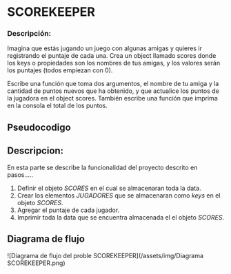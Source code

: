 # SCOREKEEPER

### Descripción:

Imagina que estás jugando un juego con algunas amigas y quieres ir registrando el puntaje de cada una. Crea un object llamado scores donde los keys o propiedades son los nombres de tus amigas, y los valores serán los puntajes (todos empiezan con 0).

Escribe una función que toma dos argumentos, el nombre de tu amiga y la cantidad de puntos nuevos que ha obtenido, y que actualice los puntos de la jugadora en el object scores. También escribe una función que imprima en la consola el total de los puntos.

## Pseudocodigo 

## Descripcion: 
En esta parte se describe la funcionalidad del proyecto descrito en pasos.....

1. Definir el objeto _SCORES_ en el cual se almacenaran toda la data.
2. Crear los elementos _JUGADORES_ que se almacenaran como *keys* en el objeto *SCORES*.
3. Agregar el puntaje de cada jugador.
4. Imprimir toda la data que se encuentra almacenada el el objeto _SCORES_.

## Diagrama de flujo

![Diagrama de flujo del proble SCOREKEEPER](/assets/img/Diagrama SCOREKEEPER.png)
